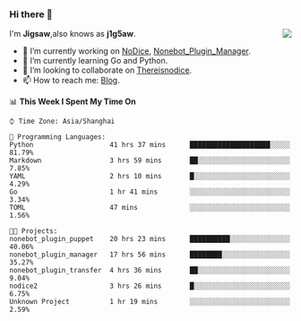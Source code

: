 ### Hi there 👋

<a href="#">
  <img align="right" src="https://github-readme-stats.vercel.app/api?username=Jigsaw111&count_private=true&show_icons=true&title_color=80070B&text_color=B3B3B3&bg_color=212121&icon_color=80070B" />
</a>

I'm **Jigsaw**,also knows as **j1g5aw**.

- 🔭 I’m currently working on [NoDice](https://github.com/thereisnodice/nodice2), [Nonebot_Plugin_Manager](https://github.com/Jigsaw111/nonebot_plugin_manager).
- 🌱 I’m currently learning Go and Python.
- 👯 I’m looking to collaborate on [Thereisnodice](https://github.com/thereisnodice).
- 📫 How to reach me: [Blog](https://blog.maddestroyer.xyz/).

<!--START_SECTION:waka-->
📊 **This Week I Spent My Time On** 

```text
⌚︎ Time Zone: Asia/Shanghai

💬 Programming Languages: 
Python                   41 hrs 37 mins      ████████████████████░░░░░   81.79% 
Markdown                 3 hrs 59 mins       ██░░░░░░░░░░░░░░░░░░░░░░░   7.85% 
YAML                     2 hrs 10 mins       █░░░░░░░░░░░░░░░░░░░░░░░░   4.29% 
Go                       1 hr 41 mins        ░░░░░░░░░░░░░░░░░░░░░░░░░   3.34% 
TOML                     47 mins             ░░░░░░░░░░░░░░░░░░░░░░░░░   1.56%

🐱‍💻 Projects: 
nonebot_plugin_puppet    20 hrs 23 mins      ██████████░░░░░░░░░░░░░░░   40.06% 
nonebot_plugin_manager   17 hrs 56 mins      ████████░░░░░░░░░░░░░░░░░   35.27% 
nonebot_plugin_transfer  4 hrs 36 mins       ██░░░░░░░░░░░░░░░░░░░░░░░   9.04% 
nodice2                  3 hrs 26 mins       █░░░░░░░░░░░░░░░░░░░░░░░░   6.75% 
Unknown Project          1 hr 19 mins        ░░░░░░░░░░░░░░░░░░░░░░░░░   2.59%

```


<!--END_SECTION:waka-->
